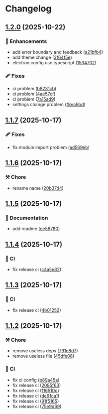 # Changelog

## [1.2.0](https://github.com/wood3n/biu/compare/v1.1.7...v1.2.0) (2025-10-22)

### 🚀 Enhancements

* add error boundary and feedback ([a21bfb4](https://github.com/wood3n/biu/commit/a21bfb4c0000452ffe6276c57c3e54a8d5ce6a9f))
* add theme change ([3f64f5e](https://github.com/wood3n/biu/commit/3f64f5e84a621252e7c02ea7e718d9b9b47a035f))
* electron config use typescript ([1534702](https://github.com/wood3n/biu/commit/1534702ce43f8680fe0ecd67eb318fad57cbe827))

### 🩹 Fixes

* ci problem ([b8231cb](https://github.com/wood3n/biu/commit/b8231cba131e64f80b8157fa76a3f41b15c9e66b))
* ci problem ([4ae57cf](https://github.com/wood3n/biu/commit/4ae57cf1674fa3c14cb8122bb04adbdad2265872))
* ci problem ([7a15ad9](https://github.com/wood3n/biu/commit/7a15ad9562e55c66d180b915442e46ed33e37f63))
* settings change problem ([f8ea9bd](https://github.com/wood3n/biu/commit/f8ea9bdf0bbc6d80163c98c22e1a22eeb55cd818))

## [1.1.7](https://github.com/wood3n/biu/compare/v1.1.6...v1.1.7) (2025-10-17)

### 🩹 Fixes

* fix module import problem ([ad569eb](https://github.com/wood3n/biu/commit/ad569eb0d23295c3ad79826db9b9fef492b7647b))

## [1.1.6](https://github.com/wood3n/biu/compare/v1.1.5...v1.1.6) (2025-10-17)

### ⚒️ Chore

* rename name ([20b37d4](https://github.com/wood3n/biu/commit/20b37d4510e27ab207f1a2ebb3bb184196b1b485))

## [1.1.5](https://github.com/wood3n/tune/compare/v1.1.4...v1.1.5) (2025-10-17)

### 📖 Documentation

* add readme ([ee56780](https://github.com/wood3n/tune/commit/ee56780d56d30a672fe322f88240ec410df30d35))

## [1.1.4](https://github.com/wood3n/tune/compare/v1.1.3...v1.1.4) (2025-10-17)

### 🤖 CI

* fix release ci ([c4a5e82](https://github.com/wood3n/tune/commit/c4a5e82f21a27cff158eee4ba652a10015ec710b))

## [1.1.3](https://github.com/wood3n/tune/compare/v1.1.2...v1.1.3) (2025-10-17)

### 🤖 CI

* fix release ci ([4b01252](https://github.com/wood3n/tune/commit/4b0125268883608294aa08d2b620299cca698754))

## [1.1.2](https://github.com/wood3n/tune/compare/v1.1.1...v1.1.2) (2025-10-17)

### ⚒️ Chore

* remove useless deps ([791e8d7](https://github.com/wood3n/tune/commit/791e8d7be380f5b858e8d12d8771854e871bb1bb))
* remove useless file ([45dfe08](https://github.com/wood3n/tune/commit/45dfe08425dae4e63762372ad52f745bc48318c0))

### 🤖 CI

* fix ci config ([b89a45a](https://github.com/wood3n/tune/commit/b89a45a19eccefa7762a0e112cfbdc99befbc46c))
* fix release ci ([2095f63](https://github.com/wood3n/tune/commit/2095f6364422f91b1ac8a8355ad09107c07ba536))
* fix release ci ([116510d](https://github.com/wood3n/tune/commit/116510d7db47b77dca28012881cbda3f06537488))
* fix release ci ([de91ca1](https://github.com/wood3n/tune/commit/de91ca1de4a31a882f05932675db15db93c83ccd))
* fix release ci ([91f5165](https://github.com/wood3n/tune/commit/91f516599c0202fde6230b427024b3763c73a13d))
* fix release ci ([75e9d69](https://github.com/wood3n/tune/commit/75e9d69abf110a0173f331e6b512a26c4a9f3e54))
